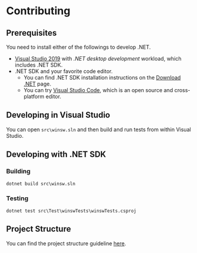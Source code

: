 # Contributing

## Prerequisites

You need to install either of the followings to develop .NET.

- [Visual Studio 2019](https://visualstudio.microsoft.com/downloads/) with *.NET desktop development* workload, which includes .NET SDK.
- .NET SDK and your favorite code editor.
  - You can find .NET SDK installation instructions on the [Download .NET](https://dotnet.microsoft.com/download) page.
  - You can try [Visual Studio Code](https://code.visualstudio.com/Download), which is an open source and cross-platform editor.

## Developing in Visual Studio

You can open `src\winsw.sln` and then build and run tests from within Visual Studio.

## Developing with .NET SDK

### Building

```
dotnet build src\winsw.sln
```

### Testing

```
dotnet test src\Test\winswTests\winswTests.csproj
```

## Project Structure

You can find the project structure guideline [here](doc/developer/projectStructure.md).
